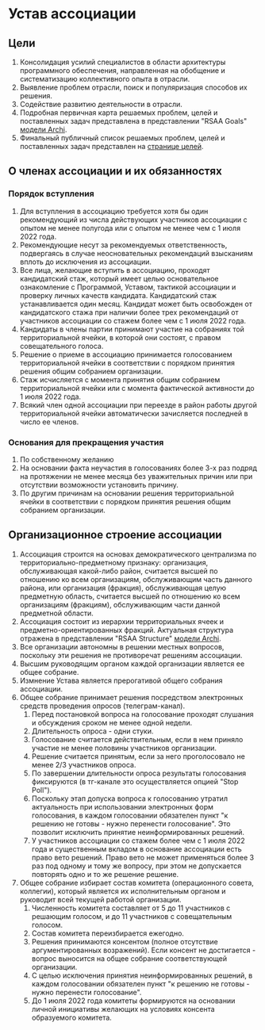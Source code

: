 # Устав ассоциации

## Цели

1. Консолидация усилий специалистов в области архитектуры программного обеспечения, направленная на обобщение и систематизацию коллективного опыта в отрасли.
2. Выявление проблем отрасли, поиск и популяризация способов их решения.
2. Содействие развитию деятельности в отрасли.
3. Подробная первичная карта решаемых проблем, целей и поставленных задач представлена в представлении "RSAA Goals" [модели Archi][1].
4. Финальный публичный список решаемых проблем, целей и поставленных задач представлен на [странице целей](./Goals.md).

## О членах ассоциации и их обязанностях

### Порядок вступления

1. Для вступления в ассоциацию требуется хотя бы один рекомендующий из числа действующих участников ассоциации с опытом не менее полугода или с опытом не менее чем с 1 июля 2022 года.
2. Рекомендующие несут за рекомендуемых ответственность, подвергаясь в случае неосновательных рекомендаций взысканиям вплоть до исключения из ассоциации.
3. Все лица, желающие вступить в ассоциацию, проходят кандидатский стаж, который имеет целью основательное ознакомление с Программой, Уставом, тактикой ассоциации и проверку личных качеств кандидата. Кандидатский стаж устанавливается один месяц. Кандидат может быть освобожден от кандидатского стажа при наличии более трех рекомендаций от участников ассоциации со стажем более чем с 1 июля 2022 года.
4. Кандидаты в члены партии принимают участие на собраниях той территориальной ячейки, в которой они состоят, с правом совещательного голоса.
5. Решение о приеме в ассоциацию принимается голосованием территориальной ячейки в соответствии с порядком принятия решения общим собранием организации.
6. Стаж исчисляется с момента принятия общим собранием территориальной ячейки или с момента фактической активности до 1 июля 2022 года.
7. Всякий член одной ассоциации при переезде в район работы другой территориальной ячейки автоматически зачисляется последней в число ее членов.


### Основания для прекращения участия

1. По собственному желанию
2. На основании факта неучастия в голосованиях более 3-х раз подряд на протяжении не менее месяца без уважительных причин или при отсутствии возможности установить причину.
3. По другим причинам на основании решения территориальной ячейки в соответствии с порядком принятия решения общим собранием организации.


## Организационное строение ассоциации

1. Ассоциация строится на основах демократического централизма по территориально-предметному признаку: организация, обслуживающая какой-либо район,
считается высшей по отношению ко всем организациям, обслуживающим часть данного района, или организация (фракция), обслуживающая целую предметную область, считается высшей по отношению ко всем организациям (фракциям), обслуживающим части данной предметной области.
2. Ассоциация состоит из иерархии территориальных ячеек и предметно-ориентированных фракций. Актуальная структура отражена в представлении "RSAA Structure" [модели Archi][1].
3. Все организации автономны в решении местных вопросов, поскольку эти решения не противоречат решениям ассоциации.
4. Высшим руководящим органом каждой организации является ее общее собрание.
5. Измнение Устава является прерогативой общего собрания ассоциации.
6. Общее собрание принимает решения посредством электронных средств проведения опросов (телеграм-канал).
    1. Перед постановкой вопроса на голосование проходят слушания и обсуждения сроком не менее одной недели.
    2. Длительность опроса - одни стуки.
    3. Голосование считается действительным, если в нем приняло участие не менее половины участников организации.
    4. Решение считается принятым, если за него проголосовало не менее 2/3 участников опроса.
    5. По завершении длительности опроса результаты голосования фиксируются (в тг-канале это осуществляется опцией "Stop Poll").
    6. Поскольку этап допуска вопроса к голосованию утратил актуальность при использовании электронных форм голосования, в каждом голосовании обязателен пункт "к решению не готовы - нужно перенести голосование". Это позволит исключить принятие неинформированных решений.
    7. У участников ассоциации со стажем более чем с 1 июля 2022 года и существенным вкладом в основание ассоциации есть право вето решений. Право вето не может применяться более 3 раз под одному и тому же вопросу, при этом не допускается повторять одно и то же решение решение.
7. Общее собрание избирает состав комитета (операционного совета, коллегии), который является их исполнительным органом и руководит всей текущей работой организации.
    1. Численность комитета составляет от 5 до 11 участников с решающим голосом, и до 11 участников с совещательным голосом.
    2. Состав комитета переизбирается ежегодно.
    3. Решения принимаются консентом (полное отсутствие аргументированных возражений). Если консент не достигается - вопрос выносится на общее собрание соответствующей организации.
    4. С целью исключения принятия неинформированных решений, в каждом голосовании обязателен пункт "к решению не готовы - нужно перенести голосование".
    5. До 1 июля 2022 года комитеты формируются на основании личной инициативы желающих на условиях консента образуемого комитета.


[1]: https://github.com/ru-arc/rsaa "RSAA Model in Archi"
